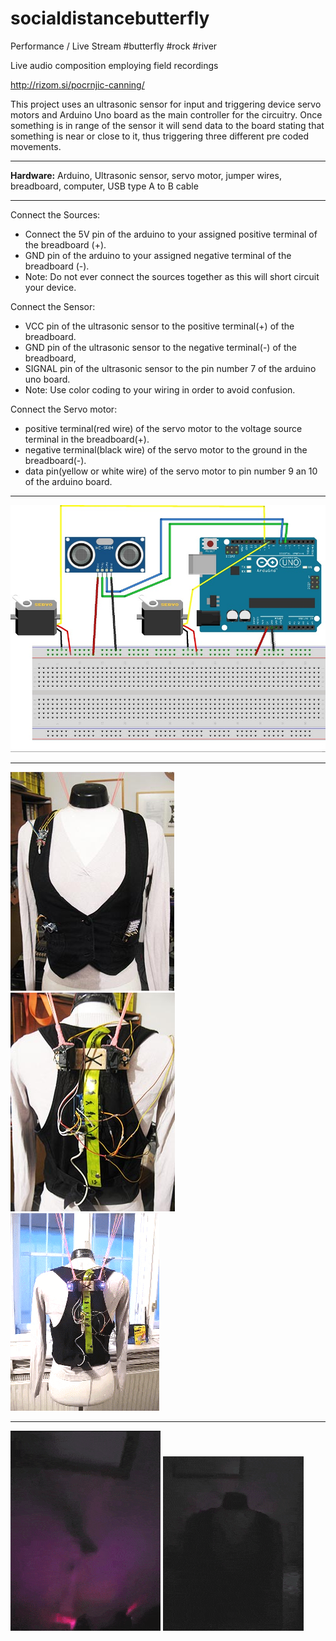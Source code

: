 # socialdistancebutterfly
Performance / Live Stream #butterfly #rock #river

Live audio composition employing field recordings

http://rizom.si/pocrnjic-canning/

This project uses an ultrasonic sensor for input and triggering device servo motors and Arduino Uno board as the main controller for the circuitry. Once something is in range of the sensor it will send data to the board stating that something is near or close to it, thus triggering three different pre coded movements.
***
**Hardware:** Arduino, Ultrasonic sensor, servo motor, jumper wires, breadboard, computer, USB type A to B cable
***
Connect the Sources: 
* Connect the 5V pin of the arduino to your assigned positive terminal of the breadboard (+).
* GND pin of the arduino to your assigned negative terminal of the breadboard (-).
* Note: Do not ever connect the sources together as this will short circuit your device.

Connect the Sensor: 

* VCC pin of the ultrasonic sensor to the positive terminal(+) of the breadboard.
* GND pin of the ultrasonic sensor to the negative terminal(-) of the breadboard,
* SIGNAL  pin of the ultrasonic sensor to the pin number 7 of the arduino uno board.
* Note: Use color coding to your wiring in order to avoid confusion.

Connect the Servo motor: 

* positive terminal(red wire) of the servo motor to the voltage source terminal in the breadboard(+).
* negative terminal(black wire) of the servo motor to the ground in the breadboard(-).
* data pin(yellow or white wire) of the servo motor to pin number 9 an 10 of the arduino board.
***
![slika](https://github.com/monitronica/RTS_0/blob/main/Wakawaka_bb.jpg)
***
![slika](https://github.com/monitronica/socialdistancebutterfly/blob/main/front.jpg)
![slika](https://github.com/monitronica/socialdistancebutterfly/blob/main/back.jpg)
![slika](https://github.com/monitronica/socialdistancebutterfly/blob/main/move1.gif)
***
![slika](https://github.com/monitronica/socialdistancebutterfly/blob/main/dark1.gif)
![slika](https://github.com/monitronica/socialdistancebutterfly/blob/main/dark2.gif)
